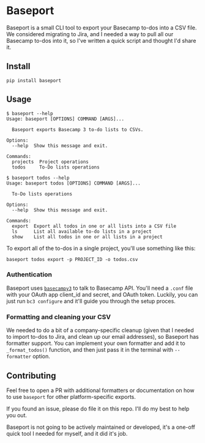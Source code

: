 # Baseport

Baseport is a small CLI tool to export your Basecamp to-dos into a CSV file. We
considered migrating to Jira, and I needed a way to pull all our Basecamp to-dos
into it, so I've written a quick script and thought I'd share it.

## Install

`pip install baseport`

## Usage

```
$ baseport --help
Usage: baseport [OPTIONS] COMMAND [ARGS]...

  Baseport exports Basecamp 3 to-do lists to CSVs.

Options:
  --help  Show this message and exit.

Commands:
  projects  Project operations
  todos     To-Do lists operations

$ baseport todos --help
Usage: baseport todos [OPTIONS] COMMAND [ARGS]...

  To-Do lists operations

Options:
  --help  Show this message and exit.

Commands:
  export  Export all todos in one or all lists into a CSV file
  ls      List all available to-do lists in a project
  show    List all todos in one or all lists in a project

```

To export all of the to-dos in a single project, you'll use something like this:

```
baseport todos export -p PROJECT_ID -o todos.csv
```

### Authentication

Baseport uses [`basecampy3`](https://github.com/phistrom/basecampy3) to talk to
Basecamp API. You'll need a `.conf` file with your OAuth app client_id and
secret, and OAuth token. Luckily, you can just run `bc3 configure` and it'll
guide you through the setup proces.

### Formatting and cleaning your CSV

We needed to do a bit of a company-specific cleanup (given that I needed to
import to-dos to Jira, and clean up our email addresses), so Baseport has
formatter support. You can implement your own formatter and add it to
`_format_todos()` function, and then just pass it in the terminal with
`--formatter` option.

## Contributing

Feel free to open a PR with additional formatters or documentation on how to use
`baseport` for other platform-specific exports.

If you found an issue, please do file it on this repo. I'll do my best to help
you out.

Baseport is not going to be actively maintained or developed, it's a one-off
quick tool I needed for myself, and it did it's job.
